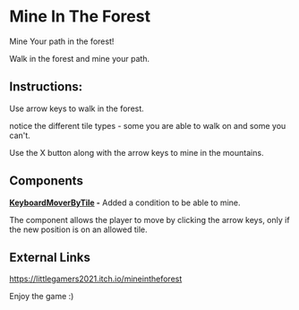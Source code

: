 # Mine In The Forest

Mine Your path in the forest!

Walk in the forest and mine your path.
<br/>

## Instructions:
Use arrow keys to walk in the forest.

notice the different tile types - some you are able to walk on and some you can't.

Use the X button along with the arrow keys to mine in the mountains.
<br/>

## Components

**[KeyboardMoverByTile](Assets/Scripts/2-player/KeyboardMoverByTile.cs) -** Added a condition to be able to mine.

The component allows the player to move by clicking the arrow keys, only if the new position is on an allowed tile.
<br />

## External Links
https://littlegamers2021.itch.io/mineintheforest
<br/>

Enjoy the game :)
